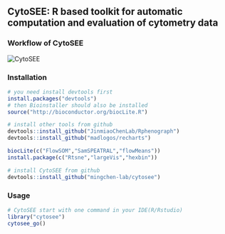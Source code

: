 ## CytoSEE: R based toolkit for automatic computation and evaluation of cytometry data




### Workflow of CytoSEE
![CytoSEE](http://bis.zju.edu.cn/CytoSEE/cytosee_workflow.png)

### Installation

```R
# you need install devtools first
install.packages("devtools")
# then Bioinstaller should also be installed
source("http://bioconductor.org/biocLite.R")

# install other tools from github
devtools::install_github("JinmiaoChenLab/Rphenograph")
devtools::install_github("madlogos/recharts")

biocLite(c("FlowSOM","SamSPEATRAL","flowMeans"))
install.package(c("Rtsne","largeVis","hexbin"))

# install CytoSEE from github
devtools::install_github("mingchen-lab/cytosee")

```

### Usage 
```R
# CytoSEE start with one command in your IDE(R/Rstudio)
library("cytosee")
cytosee_go()
```
